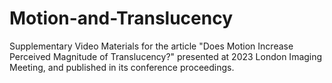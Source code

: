 # Motion-and-Translucency
Supplementary Video Materials for the article "Does Motion Increase Perceived Magnitude of Translucency?"  presented at 2023 London Imaging Meeting, and published in its conference proceedings.
